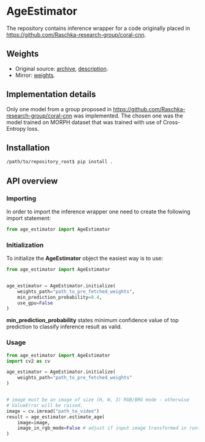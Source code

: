 # AgeEstimator
The repository contains inference wrapper for a code originally
placed in https://github.com/Raschka-research-group/coral-cnn.

## Weights
* Original source: [archive](https://drive.google.com/drive/folders/1Q9vr5Q0BueHD0Kal2pEmA-NWIbYZnJAL), 
[description](https://github.com/Raschka-research-group/coral-cnn/tree/master/single-image-prediction).
* Mirror: [weights](https://drive.google.com/open?id=1u8ZIHHWkXqpfp_HT-Jzr8R6MrozdDn7A).

## Implementation details
Only one model from a group proposed in https://github.com/Raschka-research-group/coral-cnn
was implemented. The chosen one was the model trained on MORPH dataset that 
was trained with use of Cross-Entropy loss.

## Installation
```bash
/path/to/repository_root$ pip install .
``` 

## API overview

### Importing
In order to import the inference wrapper one need to create the following 
import statement:
```python
from age_estimator import AgeEstimator
```

### Initialization
To initialize the **AgeEstimator** object the easiest way is to use:
```python
from age_estimator import AgeEstimator


age_estimator = AgeEstimator.initialize(
    weights_path="path_to_pre_fetched_weights",
    min_prediction_probability=0.4,
    use_gpu=False
)
```

**min_prediction_probability** states minimum confidence value of top prediction
to classify inference result as valid.

### Usage
```python
from age_estimator import AgeEstimator
import cv2 as cv

age_estimator = AgeEstimator.initialize(
    weights_path="path_to_pre_fetched_weights"
)


# image must be an image of size (H, W, 3) RGB/BRG mode - otherwise 
# ValueError will be raised.
image = cv.imread("path_to_video")
result = age_estimator.estimate_age(
    image=image,
    image_in_rgb_mode=False # adjust if input image transformed in runtime!
)

```
 